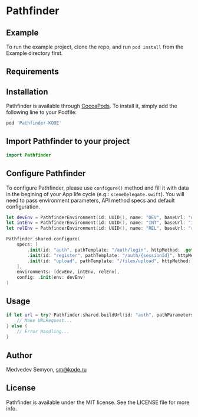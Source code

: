 # Pathfinder

## Example

To run the example project, clone the repo, and run `pod install` from the Example directory first.

## Requirements

## Installation

Pathfinder is available through [CocoaPods](https://cocoapods.org). To install
it, simply add the following line to your Podfile:

```ruby
pod 'Pathfinder-KODE'
```

## Import Pathfinder to your project
```swift
import Pathfinder
```

## Configure Pathfinder

To configure Pathfinder, please use ```configure()``` method and fill it with data in the begining of your App life cycle (e.g.: ```sceneDelegate.swift```). You will need to pass environment parameters, API method specs and default configuration.
```swift
let devEnv = PathfinderEnvironment(id: UUID(), name: "DEV", baseUrl: "dev.ru", queryParams: ["__code", "__example"])
let intEnv = PathfinderEnvironment(id: UUID(), name: "INT", baseUrl: "int.ru", queryParams: ["__code"])
let relEnv = PathfinderEnvironment(id: UUID(), name: "REL", baseUrl: "rel.ru", queryParams: [])

Pathfinder.shared.configure(
    specs: [
        .init(id: "auth", pathTemplate: "/auth/login", httpMethod: .get, tag: "auth", name: "Authentication", currentStoplightQueryParams: [:]),
        .init(id: "register", pathTemplate: "/auth/{sessionId}", httpMethod: .post, tag: "auth", name: "Registration", currentStoplightQueryParams: [:]),
        .init(id: "upload", pathTemplate: "/files/upload", httpMethod: .post, tag: "files", name: "Uploading", currentStoplightQueryParams: [:])
    ], 
    environments: [devEnv, intEnv, relEnv], 
    config: .init(env: devEnv)
)
```

## Usage
```swift
if let url = try? Pathfinder.shared.buildUrl(id: "auth", pathParameters: [:], queryParameters: [:]) {
    // Make URLRequest...
} else {
    // Error Handling...
}
```

## Author

Medvedev Semyon, sm@kode.ru

## License

Pathfinder is available under the MIT license. See the LICENSE file for more info.
